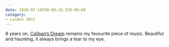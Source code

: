 ```yaml
---
date: 2020-07-18T00:00:24.529-00:00
category:
- London 2012
---
```

8 years on, [Caliban’s Dream](https://www.youtube.com/watch?v=iXLDYCOJftI) remains my favourite piece of music. Beautiful and haunting, it always brings a tear to my eye.
